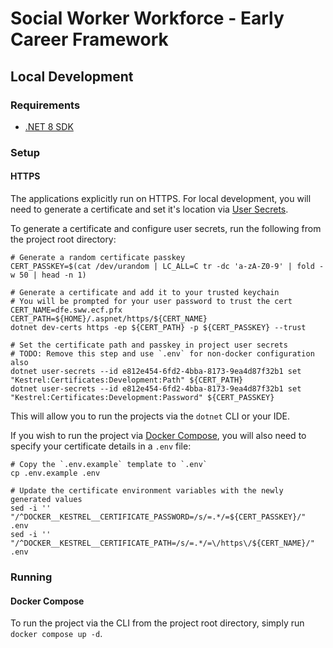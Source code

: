 # Social Worker Workforce - Early Career Framework

## Local Development

### Requirements

- [.NET 8 SDK](https://dotnet.microsoft.com/en-us/download/dotnet/8.0)

### Setup

#### HTTPS

The applications explicitly run on HTTPS. For local development, you will need to generate a certificate and set it's
location via [User Secrets](https://learn.microsoft.com/en-us/aspnet/core/security/app-secrets?view=aspnetcore-8.0).

To generate a certificate and configure user secrets, run the following from the project root directory:
```shell
# Generate a random certificate passkey
CERT_PASSKEY=$(cat /dev/urandom | LC_ALL=C tr -dc 'a-zA-Z0-9' | fold -w 50 | head -n 1)

# Generate a certificate and add it to your trusted keychain
# You will be prompted for your user password to trust the cert
CERT_NAME=dfe.sww.ecf.pfx
CERT_PATH=${HOME}/.aspnet/https/${CERT_NAME}
dotnet dev-certs https -ep ${CERT_PATH} -p ${CERT_PASSKEY} --trust

# Set the certificate path and passkey in project user secrets
# TODO: Remove this step and use `.env` for non-docker configuration also
dotnet user-secrets --id e812e454-6fd2-4bba-8173-9ea4d87f32b1 set "Kestrel:Certificates:Development:Path" ${CERT_PATH}
dotnet user-secrets --id e812e454-6fd2-4bba-8173-9ea4d87f32b1 set "Kestrel:Certificates:Development:Password" ${CERT_PASSKEY}
```
This will allow you to run the projects via the `dotnet` CLI or your IDE.

If you wish to run the project via [Docker Compose](https://docs.docker.com/compose/), you will also need to specify your certificate details in a `.env` file:
```shell
# Copy the `.env.example` template to `.env`
cp .env.example .env

# Update the certificate environment variables with the newly generated values
sed -i '' "/^DOCKER__KESTREL__CERTIFICATE_PASSWORD=/s/=.*/=${CERT_PASSKEY}/" .env
sed -i '' "/^DOCKER__KESTREL__CERTIFICATE_PATH=/s/=.*/=\/https\/${CERT_NAME}/" .env
```

### Running

#### Docker Compose

To run the project via the CLI from the project root directory, simply run `docker compose up -d`. 